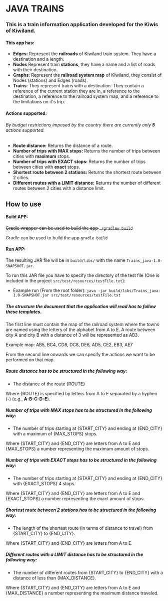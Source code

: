 # JAVA TRAINS

### This is a train information application developed for the Kiwis of Kiwiland.

#### This app has:
 - **Edges**: Represent the **railroads** of Kiwiland train system. They have a destination and a length.
 - **Nodes** Represent train **stations**, they have a name and a list of roads with their destination.
 - **Graphs**: Represent the **railroad system map** of Kiwiland, they consist of Nodes (stations) and Edges (roads).
 - **Trains**: They represent trains with a destination. They contain a reference of the current station they are in, a reference to the destination, a reference to the railroad system map, and a reference to the limitations on it's trip.
 
 
#### Actions supported:

###### By budget restrictions imposed by the country there are currently only **5** actions supported.

 - **Route distance:** Returns the distance of a route. 
 - **Number of trips with MAX stops:** Returns the number of trips between cities with **maximum** stops.
 - **Number of trips with EXACT stops:** Returns the number of trips between cities with **exact** stops.
 - **Shortest route between 2 stations:** Returns the shortest route between 2 cities.
 - **Different routes with a LIMIT distance:** Returns the number of different routes between 2 cities with a distance limit.
 
## How to use

#### Build APP:

~~Gradle wrapper can be used to build the app `./gradlew build`~~

Gradle can be used to build the app `gradle build`

#### Run APP:

The resulting JAR file will be in `build/libs/` with the name `Trains_java-1.0-SNAPSHOT.jar`.

To run this JAR file you have to specify the directory of the test file (One is included in the project `src/test/resources/testFile.txt`):

 - Example run (From the root folder): `java -jar build/libs/Trains_java-1.0-SNAPSHOT.jar src/test/resources/testFile.txt`

##### The structure the document that the application will read has to follow these templates.

The first line must contain the map of the railroad system where the towns are named using the letters of the alphabet from A to E. A route between city A and city B with a distance of 3 will be represented as AB3.

Example map: AB5, BC4, CD8, DC8, DE6, AD5, CE2, EB3, AE7

From the second line onwards we can specify the actions we want to be performed on that map.

##### Route distance has to be structured in the following way: 

 - The distance of the route {ROUTE}

Where {ROUTE} is specified by letters from A to E separated by a hyphen (-) (e.g., **A-B-C-D-E**).

##### Number of trips with MAX stops has to be structured in the following way: 

 - The number of trips starting at {START_CITY} and ending at {END_CITY} with a maximum of {MAX_STOPS} stops.
 
Where {START_CITY} and {END_CITY} are letters from A to E and {MAX_STOPS} a number representing the maximum amount of stops.

##### Number of trips with EXACT stops has to be structured in the following way: 

 - The number of trips starting at {START_CITY} and ending at {END_CITY} with {EXACT_STOPS} 4 stops.
 
Where {START_CITY} and {END_CITY} are letters from A to E and {EXACT_STOPS} a number representing the exact amount of stops.

##### Shortest route between 2 stations has to be structured in the following way: 

 - The length of the shortest route (in terms of distance to travel) from {START_CITY} to {END_CITY}.

Where {START_CITY} and {END_CITY} are letters from A to E.

##### Different routes with a LIMIT distance has to be structured in the following way:

 - The number of different routes from {START_CITY} to {END_CITY} with a distance of less than {MAX_DISTANCE}.
 
Where {START_CITY} and {END_CITY} are letters from A to E and {MAX_DISTANCE} a number representing the maximum distance traveled.
